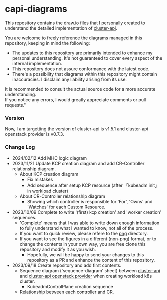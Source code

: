 # capi-diagrams

This repository contains the draw.io files that I personally created to understand the detailed implementation of [cluster-api](https://github.com/kubernetes-sigs/cluster-api/tree/main).

You are welcome to freely reference the diagrams managed in this repository, keeping in mind the following:

* The updates to this repository are primarily intended to enhance my personal understanding. It's not guaranteed to cover every aspect of the internal implementation.
* This repository does not assure conformance with the latest code.
* There's a possibility that diagrams within this repository might contain inaccuracies. I disclaim any liability arising from its use.


It is recommended to consult the actual source code for a more accurate understanding.  
If you notice any errors, I would greatly appreciate comments or pull requests."


### Version

Now, I am targetting the version of cluster-api is v1.5.1 and cluster-api openstack provider is v0.7.3.

### Change Log

* 2024/02/12 Add MHC logic diagram
* 2023/11/21 Update KCP creation diagram and add CR-Controller relationship diagram.  
  - About KCP creation diagram
    - Fix mistakes
    - Add sequence after setup KCP resource (after 「kubeadm init」in workload cluster)
  - About CR-Controller relationship diagram
    - Showing which controller is responsible for 'For', 'Owns' and 'Watches' for each Custom Resource.
* 2023/10/09 Complete to write '(first) kcp creation' and 'worker creation' sequences.  
  - 'Complete' means that I was able to write down enough information to fully understand what I wanted to know, not all of the process.
  - If you want to quick review, please refere to the [png](./png) directory.  
  - If you want to see the figures in a different (non-png) format, or to change the contents in your own way, you are free clone this repository and modify it as you wish.
    - Hopefully, we will be happy to send your changes to this repository as a PR and enhance the content of this repository.
* 2023/09/18 Create repository and add first contents.  
  - Sequence diagram ('sequence-diagram' sheet) between [cluster-api](https://github.com/kubernetes-sigs/cluster-api/tree/v1.5.1) and [cluster-api openstack provider](https://github.com/kubernetes-sigs/cluster-api-provider-openstack/tree/v0.7.3) when creating workload k8s cluster.
    - KubeadmControlPlane creation sequence
  - Relationship between each controller and CR.
